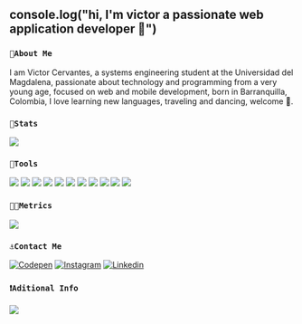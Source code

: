## console.log("hi, I'm victor a passionate web application developer 🤩")

### `🧩About Me`
I am Victor Cervantes, a systems engineering student at the Universidad del Magdalena, passionate about technology and programming from a very young age, focused on web and mobile development, born in Barranquilla, Colombia, I love learning new languages, traveling and dancing, welcome 👋.
### `🦾Stats`
![](https://github-readme-stats.vercel.app/api/top-langs/?username=victor291201&theme=highcontrast)
### `🔧Tools`
![](https://img.shields.io/badge/React-20232A?style=for-the-badge&logo=react&logoColor=61DAFB)
![](https://img.shields.io/badge/Flutter-02569B?style=for-the-badge&logo=flutter&logoColor=white)
![](https://img.shields.io/badge/React_Native-20232A?style=for-the-badge&logo=react&logoColor=61DAFB)
![](https://img.shields.io/badge/Bootstrap-563D7C?style=for-the-badge&logo=bootstrap&logoColor=white)
![](https://img.shields.io/badge/React_Router-CA4245?style=for-the-badge&logo=react-router&logoColor=white)
![](https://img.shields.io/badge/GIT-E44C30?style=for-the-badge&logo=git&logoColor=white)
![](https://img.shields.io/badge/MySQL-005C84?style=for-the-badge&logo=mysql&logoColor=white)
![](https://img.shields.io/badge/Spring_Boot-F2F4F9?style=for-the-badge&logo=spring-boot)
![](https://img.shields.io/badge/Figma-F24E1E?style=for-the-badge&logo=figma&logoColor=white)
![](https://img.shields.io/badge/Node.js-339933?style=for-the-badge&logo=nodedotjs&logoColor=white)
![](https://img.shields.io/badge/MongoDB-4EA94B?style=for-the-badge&logo=mongodb&logoColor=white)
### `👨‍💻Metrics`
![](https://github-readme-stats-git-masterrstaa-rickstaa.vercel.app/api?username=victor291201&theme=highcontrast)
### `⚓Contact Me`
[![Codepen](https://img.shields.io/badge/Codepen-000000?style=for-the-badge&logo=codepen&logoColor=white)](https://codepen.io/victor-cervantes)
[![Instagram](https://img.shields.io/badge/Instagram-E4405F?style=for-the-badge&logo=instagram&logoColor=white)](https://www.instagram.com/cervantessvictor_/)
[![Linkedin](https://img.shields.io/badge/LinkedIn-0077B5?style=for-the-badge&logo=linkedin&logoColor=white)](https://www.linkedin.com/in/victor-cervantes-anaya-35ab7a183/)
### `❗Aditional Info`
![](https://komarev.com/ghpvc/?username=victor291201&label=Views&color=blue&style=plastic&style=for-the-badge)

